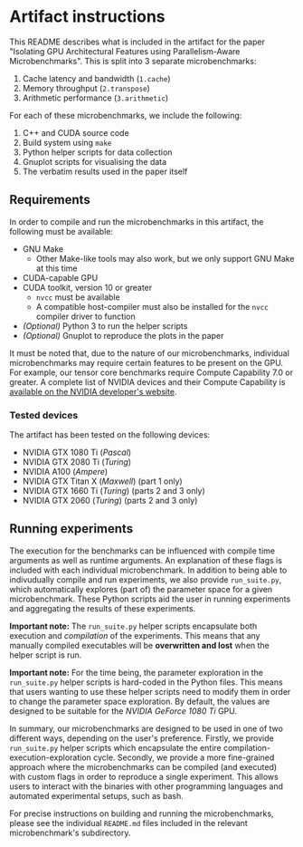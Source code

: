 # Artifact instructions

This README describes what is included in the artifact for the paper "Isolating
GPU Architectural Features using Parallelism-Aware Microbenchmarks". This is
split into 3 separate microbenchmarks:

1. Cache latency and bandwidth (`1.cache`)
2. Memory throughput (`2.transpose`)
3. Arithmetic performance (`3.arithmetic`)

For each of these microbenchmarks, we include the following:

1. C++ and CUDA source code
2. Build system using `make`
3. Python helper scripts for data collection
4. Gnuplot scripts for visualising the data
5. The verbatim results used in the paper itself

## Requirements

In order to compile and run the microbenchmarks in this artifact, the following
must be available:

- GNU Make
    - Other Make-like tools may also work, but we only support GNU Make at this
      time
- CUDA-capable GPU
- CUDA toolkit, version 10 or greater
    - `nvcc` must be available
    - A compatible host-compiler must also be installed for the `nvcc` compiler
      driver to function
- _(Optional)_ Python 3 to run the helper scripts
- _(Optional)_ Gnuplot to reproduce the plots in the paper

It must be noted that, due to the nature of our microbenchmarks, individual
microbenchmarks may require certain features to be present on the GPU. For
example, our tensor core benchmarks require Compute Capability 7.0 or greater.
A complete list of NVIDIA devices and their Compute Capability is [available on
the NVIDIA developer's website](https://developer.nvidia.com/cuda-gpus).

### Tested devices

The artifact has been tested on the following devices:

- NVIDIA GTX 1080 Ti (_Pascal_)
- NVIDIA GTX 2080 Ti (_Turing_)
- NVIDIA A100 (_Ampere_)
- NVIDIA GTX Titan X (_Maxwell_) (part 1 only)
- NVIDIA GTX 1660 Ti (_Turing_) (parts 2 and 3 only)
- NVIDIA GTX 2060 (_Turing_) (parts 2 and 3 only)

## Running experiments

The execution for the benchmarks can be influenced with compile time arguments
as well as runtime arguments. An explanation of these flags is included with
each individual microbenchmark. In addition to being able to indivudually
compile and run experiments, we also provide `run_suite.py`, which
automatically explores (part of) the parameter space for a given
microbenchmark. These Python scripts aid the user in running experiments and
aggregating the results of these experiments.

**Important note:** The `run_suite.py` helper scripts encapsulate both
execution and _compilation_ of the experiments. This means that any manually
compiled executables will be **overwritten and lost** when the helper script is
run.

**Important note:** For the time being, the parameter exploration in the
`run_suite.py` helper scripts is hard-coded in the Python files. This means
that users wanting to use these helper scripts need to modify them in order to
change the parameter space exploration. By default, the values are designed to be suitable for the _NVIDIA GeForce 1080 Ti_ GPU.

In summary, our microbenchmarks are designed to be used in one of two different
ways, depending on the user's preference. Firstly, we provide `run_suite.py`
helper scripts which encapsulate the entire compilation-execution-exploration
cycle. Secondly, we provide a more fine-grained approach where the
microbenchmarks can be compiled (and executed) with custom flags in order to
reproduce a single experiment. This allows users to interact with the binaries
with other programming languages and automated experimental setups, such as
bash.

For precise instructions on building and running the microbenchmarks, please
see the individual `README.md` files included in the relevant microbenchmark's
subdirectory.
